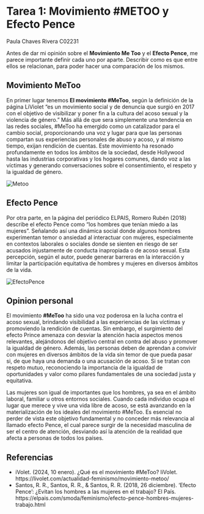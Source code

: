 # Tarea 1: Movimiento #METOO y Efecto Pence 
Paula Chaves Rivera C02231

Antes de dar mi opinión sobre el **Movimiento Me Too** y el **Efecto Pence**, me parece importante definir cada uno por aparte. Describir como es que entre ellos se relacionan, para poder hacer una comparación de los mismos.


## Movimiento MeToo 
En primer lugar tenemos __El movimiento #MeToo__, según la definición de la página LiViolet “es un movimiento social y de denuncia que surgió en 2017 con el objetivo de visibilizar y poner fin a la cultura del acoso sexual y la violencia de género.” Más allá de que sera simplemente una tendencia en las redes sociales, #MeToo ha emergido como un catalizador para el cambio social, proporcionando una voz y lugar para que las personas compartan sus experiencias personales de abuso y acoso, y al mismo tiempo, exijan rendición de cuentas. Este movimiento ha resonado profundamente en todos los ámbitos de la sociedad, desde Hollywood hasta las industrias corporativas y los hogares comunes, dando voz a las víctimas y generando conversaciones sobre el consentimiento, el respeto y la igualdad de género.

![Metoo](https://opi.ucr.ac.cr/sites/default/files/styles/large/public/descarga_9.jpg?itok=9l7H5Q4l)


## Efecto Pence  
Por otra parte, en la página del periódico ELPAIS, Romero Rubén (2018) describe el efecto Pence como “los hombres que tenían miedo a las mujeres”. Señalando así una dinámica social donde algunos hombres experimentan temor o ansiedad al interactuar con mujeres, especialmente en contextos laborales o sociales donde se sienten en riesgo de ser acusados injustamente de conducta inapropiada o de acoso sexual. Esta percepción, según el autor, puede generar barreras en la interacción y limitar la participación equitativa de hombres y mujeres en diversos ámbitos de la vida.

![EfectoPence](https://integralatampost.s3.amazonaws.com/uploads/article/picture/13177/20181225__De-qu%C3%A9-se-trata-el-efecto-Pence.jpg)


## Opinion personal
El movimiento **#MeToo** ha sido una voz poderosa en la lucha contra el acoso sexual, brindando visibilidad a las experiencias de las víctimas y promoviendo la rendición de cuentas. Sin embargo, el surgimiento del efecto Prince amenaza con desviar la atención hacia aspectos menos relevantes, alejándonos del objetivo central en contra del abuso y promover la igualdad de género. Además, las personas deben de aprendan a convivir con mujeres en diversos ámbitos de la vida sin temor de que pueda pasar si, de que haya una demanda o una acusación de acoso. Si se tratan con respeto mutuo, reconociendo la importancia de la igualdad de oportunidades y valor como pilares fundamentales de una sociedad justa y equitativa.

Las mujeres son igual de importantes que los hombres, ya sea en el ámbito laboral, familiar u otros entornos sociales. Cuando cada individuo ocupa el lugar que merece y vive una vida libre de acoso, se está avanzando en la materialización de los ideales del movimiento #MeToo. Es esencial no perder de vista este objetivo fundamental y no conceder más relevancia al llamado efecto Pence, el cual parece surgir de la necesidad masculina de ser el centro de atención, desviando así la atención de la realidad que afecta a personas de todos los países.


## Referencias
<ul>
<li>iVolet. (2024, 10 enero). ¿Qué es el movimiento #MeToo? liVolet. https://livolet.com/actualidad-feminismo/movimiento-metoo/
<li> Santos, R. R., Santos, R. R., & Santos, R. R. (2018, 26 diciembre). ‘Efecto Pence’: ¿Evitan los hombres a las mujeres en el trabajo? El País. https://elpais.com/smoda/feminismo/efecto-pence-hombres-mujeres-trabajo.html
</ul>